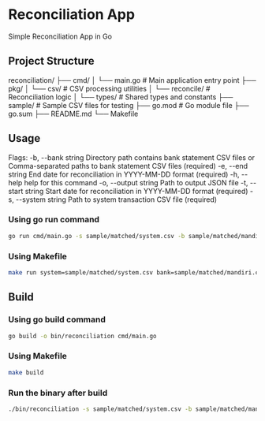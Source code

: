 # Reconciliation App

Simple Reconciliation App in Go

## Project Structure

reconciliation/
├── cmd/
│ └── main.go # Main application entry point
├── pkg/
│ └── csv/ # CSV processing utilities
│ └── reconcile/ # Reconciliation logic
│ └── types/ # Shared types and constants
├── sample/ # Sample CSV files for testing
├── go.mod # Go module file
├── go.sum
├── README.md
└── Makefile

## Usage

Flags:
  -b, --bank string     Directory path contains bank statement CSV files or Comma-separated paths to bank statement CSV files (required)
  -e, --end string      End date for reconciliation in YYYY-MM-DD format (required)
  -h, --help            help for this command
  -o, --output string   Path to output JSON file
  -t, --start string    Start date for reconciliation in YYYY-MM-DD format (required)
  -s, --system string   Path to system transaction CSV file (required)

### Using go run command
```bash
go run cmd/main.go -s sample/matched/system.csv -b sample/matched/mandiri.csv -t 2024-01-01 -e 2024-01-31 -o output.json
```

### Using Makefile
```bash
make run system=sample/matched/system.csv bank=sample/matched/mandiri.csv start=2024-01-01 end=2024-01-31 output=output.json
```

## Build

### Using go build command

```bash
go build -o bin/reconciliation cmd/main.go
```

### Using Makefile

```bash
make build
```

### Run the binary after build
```bash
./bin/reconciliation -s sample/matched/system.csv -b sample/matched/mandiri.csv -t 2024-01-01 -e 2024-01-31 -o output.json
```

